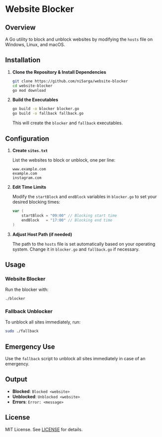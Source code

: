 

# Website Blocker

## Overview

A Go utility to block and unblock websites by modifying the `hosts` file on Windows, Linux, and macOS.

## Installation

1. **Clone the Repository & Install Dependencies**

   ```bash
   git clone https://github.com/ni5arga/website-blocker
   cd website-blocker
   go mod download
   ```

2. **Build the Executables**

   ```bash
   go build -o blocker blocker.go
   go build -o fallback fallback.go
   ```

   This will create the `blocker` and `fallback` executables.

## Configuration

1. **Create `sites.txt`**

   List the websites to block or unblock, one per line:

   ```
   www.example.com
   example.com
   instagram.com
   ```

2. **Edit Time Limits**

   Modify the `startBlock` and `endBlock` variables in `blocker.go` to set your desired blocking times:

   ```go
   var (
       startBlock = "09:00" // Blocking start time
       endBlock   = "17:00" // Blocking end time
   )
   ```

3. **Adjust Host Path (if needed)**

   The path to the `hosts` file is set automatically based on your operating system. Change it in `blocker.go` and `fallback.go` if necessary.

## Usage

### Website Blocker

Run the blocker with:

```bash
./blocker
```

### Fallback Unblocker

To unblock all sites immediately, run:

```bash
sudo ./fallback
```

## Emergency Use

Use the `fallback` script to unblock all sites immediately in case of an emergency.

## Output

- **Blocked**: `Blocked <website>`
- **Unblocked**: `Unblocked <website>`
- **Errors**: `Error: <message>`

## License

MIT License. See [LICENSE](LICENSE) for details.

